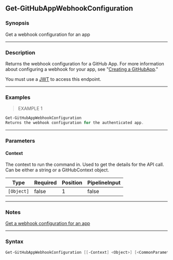 Get-GitHubAppWebhookConfiguration
---------------------------------

### Synopsis
Get a webhook configuration for an app

---

### Description

Returns the webhook configuration for a GitHub App. For more information about configuring a webhook for your app, see
"[Creating a GitHubApp](/developers/apps/creating-a-github-app)."

You must use a [JWT](https://docs.github.com/apps/building-github-apps/authenticating-with-github-apps/#authenticating-as-a-github-app)
to access this endpoint.

---

### Examples
> EXAMPLE 1

```PowerShell
Get-GitHubAppWebhookConfiguration
Returns the webhook configuration for the authenticated app.
```

---

### Parameters
#### **Context**
The context to run the command in. Used to get the details for the API call.
Can be either a string or a GitHubContext object.

|Type      |Required|Position|PipelineInput|
|----------|--------|--------|-------------|
|`[Object]`|false   |1       |false        |

---

### Notes
[Get a webhook configuration for an app](https://docs.github.com/rest/apps/webhooks#get-a-webhook-configuration-for-an-app)

---

### Syntax
```PowerShell
Get-GitHubAppWebhookConfiguration [[-Context] <Object>] [<CommonParameters>]
```
